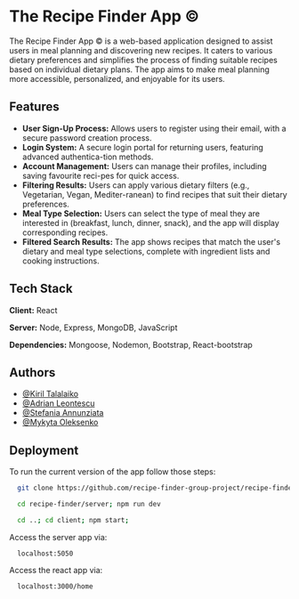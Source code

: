 # The Recipe Finder App ©

The Recipe Finder App © is a web-based application designed to assist users in meal planning and discovering new
recipes. It caters to various dietary preferences and simplifies the process of finding suitable recipes based on
individual dietary plans. The app aims to make meal planning more accessible, personalized, and enjoyable for its users.

## Features

- **User Sign-Up Process:** Allows users to register using their email, with a secure password creation process.
- **Login System:** A secure login portal for returning users, featuring advanced authentica-tion methods.
- **Account Management:** Users can manage their profiles, including saving favourite reci-pes for quick access.
- **Filtering Results:** Users can apply various dietary filters (e.g., Vegetarian, Vegan, Mediter-ranean) to find
  recipes that suit their dietary preferences.
- **Meal Type Selection:** Users can select the type of meal they are interested in (breakfast, lunch, dinner, snack),
  and the app will display corresponding recipes.
- **Filtered Search Results:** The app shows recipes that match the user's dietary and meal type selections, complete
  with ingredient lists and cooking instructions.

## Tech Stack

**Client:** React

**Server:** Node, Express, MongoDB, JavaScript

**Dependencies:** Mongoose, Nodemon, Bootstrap, React-bootstrap

## Authors

- [@Kiril Talalaiko](https://github.com/ervette)
- [@Adrian Leontescu](https://github.com/Ady119)
- [@Stefania Annunziata]()
- [@Mykyta Oleksenko](https://github.com/mykytaoleksenko)

## Deployment

To run the current version of the app follow those steps:

```bash
  git clone https://github.com/recipe-finder-group-project/recipe-finder.git
```

```bash
  cd recipe-finder/server; npm run dev
```

```bash
  cd ..; cd client; npm start;
```

Access the server app via:

```
  localhost:5050
```

Access the react app via:

```
  localhost:3000/home
```
